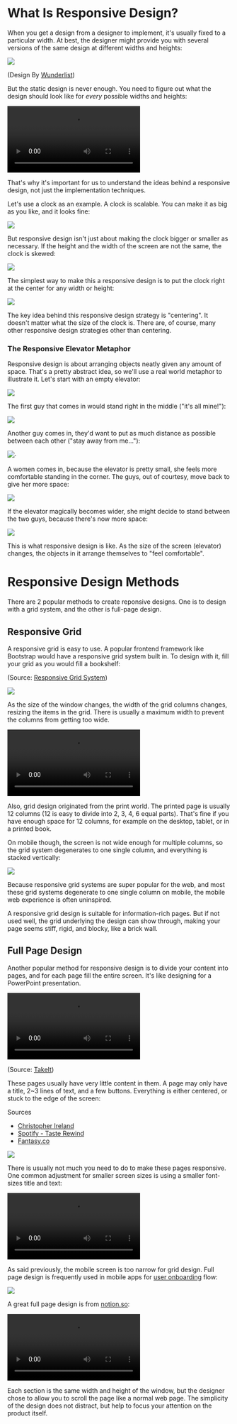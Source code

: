 # What Is Responsive Design?

When you get a design from a designer to implement, it's usually fixed to a particular width. At best, the designer might provide you with several versions of the same design at different widths and heights:



![](wunderlist-responsive-designs.jpg)

(Design By [Wunderlist](https://www.wunderlist.com))



But the static design is never enough. You need to figure out what the design should look like for *every* possible widths and heights:

<video src="wunderlist-resize.mp4" controls></video>



That's why it's important for us to understand the ideas behind a responsive design, not just the implementation techniques.

Let's use a clock as an example. A clock is scalable. You can make it as big as you like, and it looks fine:

![](scaled-clocks.jpg)



But responsive design isn't just about making the clock bigger or smaller as necessary. If the height and the width of the screen are not the same, the clock is skewed:

![](skewed-clocks.jpg)



The simplest way to make this a responsive design is to put the clock right at the center for any width or height:

![](responsive-clock-layouts.jpg)

The key idea behind this responsive design strategy is "centering". It doesn't matter what the size of the clock is. There are, of course, many other responsive design strategies other than centering.



### The Responsive Elevator Metaphor



Responsive design is about arranging objects neatly given any amount of space. That's a pretty abstract idea, so we'll use a real world metaphor to illustrate it. Let's start with an empty elevator:

![](elevator-0.jpg)



The first guy that comes in would stand right in the middle ("it's all mine!"):

![](elevator-1.jpg)



Another guy comes in, they'd want to put as much distance as possible between each other ("stay away from me..."):

![](elevator-2.jpg)·



A women comes in, because the elevator is pretty small, she feels more comfortable standing in the corner. The guys, out of courtesy, move back to give her more space:

![](elevator-3.jpg)



If the elevator magically becomes wider, she might decide to stand between the two guys, because there's now more space:

![](elevator-wide-3.jpg)

This is what responsive design is like. As the size of the screen (elevator) changes, the objects in it arrange themselves to "feel comfortable".



# Responsive Design Methods

There are 2 popular methods to create reponsive designs. One is to design with a grid system, and the other is full-page design.



## Responsive Grid

A responsive grid is easy to use. A popular frontend framework like Bootstrap would have a responsive grid system built in. To design with it,  fill your grid as you would fill a bookshelf:

(Source: [Responsive Grid System](http://www.responsivegridsystem.com/))

![](responsive-grid.jpg)



As the size of the window changes, the width of the grid columns changes, resizing the items in the grid. There is usually a maximum width to prevent the columns from getting too wide.

<video src="responsive-grid-resize.mp4" controls></video>



Also, grid design originated from the print world. The printed page is usually 12 columns (12 is easy to divide into 2, 3, 4, 6 equal parts). That's fine if you have enough space for 12 columns, for example on the desktop, tablet, or in a printed book.

On mobile though, the screen is not wide enough for multiple columns, so the grid system degenerates to one single column, and everything is stacked vertically:

![](responsive-grid-stacked.jpg)



Because responsive grid systems are super popular for the web, and most these grid systems degenerate to one single column on mobile, the mobile web experience is often uninspired.

A responsive grid design is suitable for information-rich pages. But if not used well, the grid underlying the design can show through, making your page seems stiff, rigid, and blocky, like a brick wall.



## Full Page Design

Another popular method for responsive design is to divide your content into pages, and for each page fill the entire screen. It's like designing for a PowerPoint presentation.

<video src="fullpage-demo.mp4" controls></video>

(Source: [TakeIt](http://www.takeitapp.co/en))



These pages usually have very little content in them. A page may only have a title, 2~3 lines of text, and a few buttons. Everything is either centered, or stuck to the edge of the screen:

Sources

+ [Christopher Ireland](http://christopherireland.net/)
+ [Spotify - Taste Rewind](http://spotify-tasterewind.com/)
+ [Fantasy.co](http://fantasy.co/)

![](fullpage-examples.jpg)



There is usually not much you need to do to make these pages responsive. One common adjustment for smaller screen sizes is using a smaller font-sizes title and text:

<video src="fantasyco-adjust-title-size.mp4" controls></video>



As said previously, the mobile screen is too narrow for grid design. Full page design is frequently used in mobile apps for [user onboarding](http://uxarchive.com/tasks/onboarding) flow:

![](fullpage-ios-onboarding.jpg)



A great full page design is from [notion.so](http://early-access.notion.so/):

<video src="notion-so-demo.mp4" controls></video>

Each section is the same width and height of the window, but the designer chose to allow you to scroll the page like a normal web page. The simplicity of the design does not distract, but help to focus your attention on the product itself.





